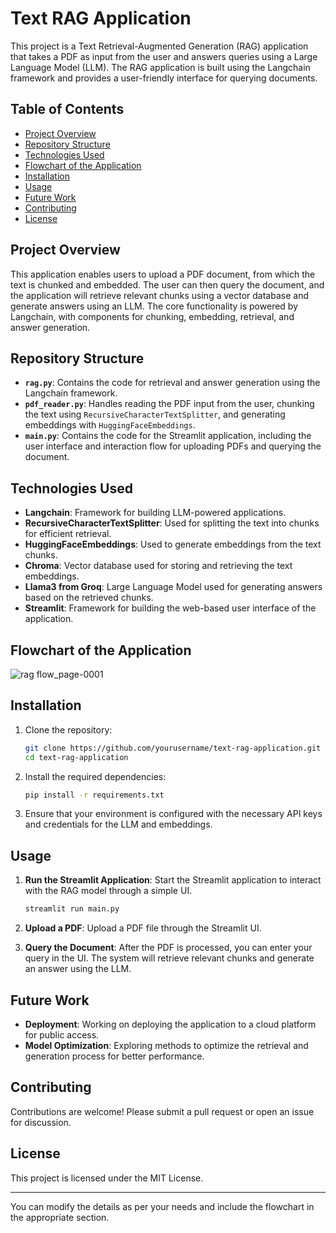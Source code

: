 
# Text RAG Application

This project is a Text Retrieval-Augmented Generation (RAG) application that takes a PDF as input from the user and answers queries using a Large Language Model (LLM). The RAG application is built using the Langchain framework and provides a user-friendly interface for querying documents.

## Table of Contents
- [Project Overview](#project-overview)
- [Repository Structure](#repository-structure)
- [Technologies Used](#technologies-used)
- [Flowchart of the Application](#flowchart-of-the-application)
- [Installation](#installation)
- [Usage](#usage)
- [Future Work](#future-work)
- [Contributing](#contributing)
- [License](#license)

## Project Overview
This application enables users to upload a PDF document, from which the text is chunked and embedded. The user can then query the document, and the application will retrieve relevant chunks using a vector database and generate answers using an LLM. The core functionality is powered by Langchain, with components for chunking, embedding, retrieval, and answer generation.

## Repository Structure
- **`rag.py`**: Contains the code for retrieval and answer generation using the Langchain framework.
- **`pdf_reader.py`**: Handles reading the PDF input from the user, chunking the text using `RecursiveCharacterTextSplitter`, and generating embeddings with `HuggingFaceEmbeddings`.
- **`main.py`**: Contains the code for the Streamlit application, including the user interface and interaction flow for uploading PDFs and querying the document.

## Technologies Used
- **Langchain**: Framework for building LLM-powered applications.
- **RecursiveCharacterTextSplitter**: Used for splitting the text into chunks for efficient retrieval.
- **HuggingFaceEmbeddings**: Used to generate embeddings from the text chunks.
- **Chroma**: Vector database used for storing and retrieving the text embeddings.
- **Llama3 from Groq**: Large Language Model used for generating answers based on the retrieved chunks.
- **Streamlit**: Framework for building the web-based user interface of the application.

## Flowchart of the Application
![rag flow_page-0001](https://github.com/user-attachments/assets/ee9e3a1a-e025-43d5-b91b-b7411403d590)

## Installation
1. Clone the repository:
    ```bash
    git clone https://github.com/yourusername/text-rag-application.git
    cd text-rag-application
    ```

2. Install the required dependencies:
    ```bash
    pip install -r requirements.txt
    ```

3. Ensure that your environment is configured with the necessary API keys and credentials for the LLM and embeddings.

## Usage
1. **Run the Streamlit Application**:
    Start the Streamlit application to interact with the RAG model through a simple UI.
    ```bash
    streamlit run main.py
    ```

2. **Upload a PDF**:
    Upload a PDF file through the Streamlit UI.

3. **Query the Document**:
    After the PDF is processed, you can enter your query in the UI. The system will retrieve relevant chunks and generate an answer using the LLM.

## Future Work
- **Deployment**: Working on deploying the application to a cloud platform for public access.
- **Model Optimization**: Exploring methods to optimize the retrieval and generation process for better performance.

## Contributing
Contributions are welcome! Please submit a pull request or open an issue for discussion.

## License
This project is licensed under the MIT License.

---

You can modify the details as per your needs and include the flowchart in the appropriate section.
